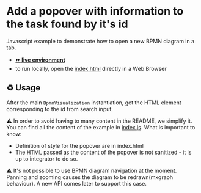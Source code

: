 # Add a popover with information to the task found by it's id

Javascript example to demonstrate how to open a new BPMN diagram in a tab.
- [__:fast_forward: live environment__](https://cdn.statically.io/gh/process-analytics/bpmn-visualization-examples/master/examples/custom-interaction/popover/index.html)
- to run locally, open the [index.html](index.html) directly in a Web Browser

## ♻️ Usage

After the main `BpmnVisualization` instantiation, get the HTML element corresponding to the id from search input.

⚠️  In order to avoid having to many content in the README, we simplify it. You can find all the content of the example in [index.js](index.js).
What is important to know:
- Definition of style for the popover are in index.html
- The HTML passed as the content of the popover is not sanitized - it is up to integrator to do so.


⚠️ It's not possible to use BPMN diagram navigation at the moment. \
Panning and zooming causes the diagram to be redrawn(mxgraph behaviour).
A new API comes later to support this case.
